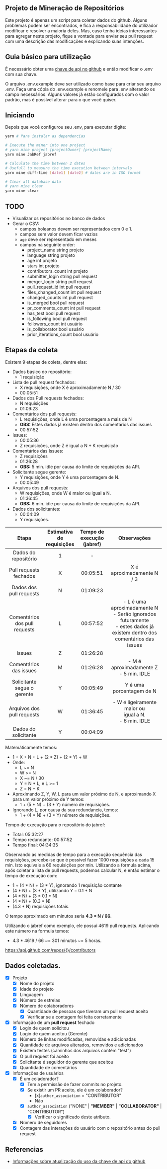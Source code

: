 ## Projeto de Mineração de Repositórios

Este projeto é apenas um script para coletar dados do github.
Alguns problemas podem ser encontrados, e fica a responsabilidade do utilizador modificar e resolver a maioria deles. 
Mas, caso tenha ideias interessantes para agregar neste projeto, fique a vontade para enviar seu pull request com uma descrição das modificações e explicando suas intenções.

## Guia básico para utilização

É necessário obter uma [chave de api no github]((https://docs.github.com/pt/github/authenticating-to-github/keeping-your-account-and-data-secure/creating-a-personal-access-token)) e então modificar o .env com sua chave.

O arquivo .env.example deve ser utilizado como base para criar seu arquivo .env.
Faça uma cópia do .env.example e renomeie para .env alterando os campo necessários.
Alguns valores já estão configurados com o valor padrão, mas é possível alterar para o que você quiser.

## Iniciando

Depois que você configurou seu .env, para executar digite:

```bash
yarn # Para instalar as dependencias

# Execute the miner into one project
# yarn mine project [projectOwner] [projectName]
yarn mine JabRef jabref

# Calculate the time between 2 dates
# Usefull to measure the time execution between intervals
yarn mine diff-time [date1] [date2] # dates are in ISO format

# Clear all database data
# yarn mine clear
yarn mine clear
```

## TODO

* Visualizar os repositórios no banco de dados
* Gerar o CSV: 
  * campos boleanos devem ser representados com 0 e 1.
  * campos sem valor devem ficar vazios
  * `age` deve ser representado em meses
  * campos na seguinte order:
    - project_name            string        projeto
    - language                string        projeto
    - age                     int           projeto
    - stars                   int           projeto
    - contributors_count      int           projeto
    - submitter_login         string        pull request
    - merger_login            string        pull request
    - pull_request_id         int           pull request
    - files_changed_count     int           pull request
    - changed_counts          int           pull request
    - is_merged               bool          pull request
    - pr_comments_count       int           pull request
    - has_test                bool          pull request
    - is_following            bool          pull request
    - followers_count         int           usuário
    - is_collaborator         bool          usuário
    - prior_iterations_count  bool          usuário

## Etapas da coleta

Existem 9 etapas de coleta, dentre elas:

* Dados básico do repositório: 
  - 1 requisição
* Lista de pull request fechados:
  - X requisições, onde X é aproximadamente N / 30
  - 00:05:51
* Dados dos Pull requests fechados:
  - N requisições
  - 01:09:23
* Comentários dos pull requests:
  - L requisições, onde L é uma porcentagem a mais de N
  - **OBS:** Estes dados já existem dentro dos comentários das issues
  - 00:57:52
* Issues:
  - 00:05:36
  - Z requisições, onde Z é igual a N + K requisição
* Comentários das Issues:
  - Z requisições
  - 01:26:28
  - **OBS:** 5 min. idle por causa do limite de requisições da API.
* Solicitante segue gerente:
  - Y requisições, onde Y é uma porcentagem de N.
  - 00:05:49
* Arquivos dos pull requests:
  - W requisições, onde W é maior ou igual a N.
  - 01:36:45
  - **OBS:** 6 min. idle por causa do limite de requisições da API.
* Dados dos solicitantes:
  - 00:04:09
  - Y requisições.

| Etapa | Estimativa de<br>requisições | Tempo de execução<br>(jabref) | Observações |
|:---:|:---:|:---:|:---:|
| Dados do repositório | 1 | - |  |
| Pull requests fechados | X | 00:05:51 | X é aproximadamente N / 3 |
| Dados dos pull requests | N | 01:09:23 |  |
| Comentários dos pull requests | L | 00:57:52 | - L é uma aproximadamente N<br>- Serão ignorados futuramente<br>- estes dados já existem dentro dos comentários das issues |
| Issues | Z | 01:26:28 |  |
| Comentários das issues | M | 01:26:28 | - M é aproximadamente Z<br>- 5 min. IDLE |
| Solicitante segue o gerente | Y | 00:05:49 | Y é uma porcentagem de N |
| Arquivos dos pull requests | W | 01:36:45 | - W é ligeiramente maior ou<br>igual a N.<br>- 6 min. IDLE |
| Dados do solicitante | Y | 00:04:09 |  |

Matemáticamente temos:

* 1 + X + N + L + (2 * Z) + (2 * Y) + W
* Onde:
  * L ~= N
  * W >= N
  * X ~= N / 30
  * Y = N * L, e L >= 1
  * Z = N + K
* Aproximando Z, Y, W, L para um valor próximo de N, e aproximando X para um valor próximo de Y temos:
  * 1 + (5 * N) + (3 * Y) número de requisições.
* Ignorando L, por causa da sua redundancia, temos:
  * 1 + (4 * N) + (3 * Y) número de requisições.

Tempo de execução para o repositório do jabref:
- Total:            05:32:27
- Tempo redundante: 00:57:52
- Tempo final:      04:34:35

Observando as medidas de tempo para a execução sequência das requisições, percebe-se que é possível fazer 1000 requisições a cada 15 min.
Isto equivale a 66 requisições por min.
Utilizando a formula acima, após coletar a lista de pull requests, podemos calcular N, e então estimar o tempo de execução com:

* 1 + (4 * N) + (3 * Y), ignorando 1 requisição contante
* (4 * N) + (3 * Y), utilizando Y = 0.1 * N
* (4 * N) + (3 * 0.1 * N)
* (4 * N) + (0.3 * N)
* (4.3 * N) requisições totais.

O tempo aproximado em minutos seria **4.3 * N / 66**.

Utilizando o jabref como exemplo, ele possui 4619 pull requests. Aplicando este número na formula temos:

* 4.3 * 4619 / 66 ~= 301 minutos ~= 5 horas.

https://api.github.com/repos/{}/contributors

## Dados coletadas.

- [x] Projeto
  - [x] Nome do projeto
  - [x] Idade do projeto
  - [x] Linguagem
  - [x] Número de estrelas
  - [x] Número de colaboradores
    - [x] Quantidade de pessoas que tiveram um pull request aceito
    - [x] Verificar se a contagem foi feita corretamente
- [x] Informação de um **pull request** fechado
  - [x] Login de quem solicitou
  - [x] Login de quem aceitou (Gerente)
  - [x] Número de linhas modificadas, removidas e adicionadas
  - [x] Quantidade de arquivos alterados, removidos e adicionados
  - [x] Existem testes (caminhos dos arquivos contém "test")
  - [x] O pull request foi aceito
  - [x] Solicitante é seguidor do gerente que aceitou
  - [x] Quantidade de comentários
- [x] Informações de usuários
  - [x] É um coladorador?
    - [x] Tem a permissão de fazer commits no projeto.
    - [x] Se existir um PR aceito, ele é um colaborador?
      - [x]`author_association` = "CONTRIBUTOR"
      - Não
    - [x] `author_association` ("NONE" | **"MEMBER"** | **"COLLABORATOR"** | "CONTRIBUTOR")
      - [x] Verificar o significado deste atributo.
  - [x] Número de seguidores
  - [x] Contagem das interações do usuário com o repositório antes do pull request

## Referencias

* [Informações sobre atualização do uso da chave de api do github](https://developer.github.com/changes/2020-02-10-deprecating-auth-through-query-param/)
